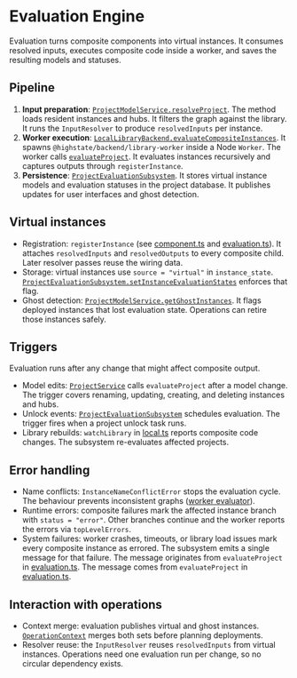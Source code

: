 # Evaluation Engine

Evaluation turns composite components into virtual instances.
It consumes resolved inputs, executes composite code inside a worker, and saves the resulting models and statuses.

## Pipeline

1. **Input preparation**: [`ProjectModelService.resolveProject`][project-model-service].
   The method loads resident instances and hubs.
   It filters the graph against the library.
   It runs the `InputResolver` to produce `resolvedInputs` per instance.
2. **Worker execution**: [`LocalLibraryBackend.evaluateCompositeInstances`][library-backend-evaluate].
   It spawns `@highstate/backend/library-worker` inside a Node `Worker`.
   The worker calls [`evaluateProject`][worker-evaluator].
   It evaluates instances recursively and captures outputs through `registerInstance`.
3. **Persistence**: [`ProjectEvaluationSubsystem`][project-evaluation-subsystem].
   It stores virtual instance models and evaluation statuses in the project database.
   It publishes updates for user interfaces and ghost detection.

## Virtual instances

- Registration: `registerInstance` (see [component.ts][component-register] and [evaluation.ts][contract-evaluation]).
  It attaches `resolvedInputs` and `resolvedOutputs` to every composite child.
  Later resolver passes reuse the wiring data.
- Storage: virtual instances use `source = "virtual"` in `instance_state`.
  [`ProjectEvaluationSubsystem.setInstanceEvaluationStates`][evaluation-set-states] enforces that flag.
- Ghost detection: [`ProjectModelService.getGhostInstances`][project-model-ghosts].
  It flags deployed instances that lost evaluation state.
  Operations can retire those instances safely.

## Triggers

Evaluation runs after any change that might affect composite output.

- Model edits: [`ProjectService`][project-service] calls `evaluateProject` after a model change.
  The trigger covers renaming, updating, creating, and deleting instances and hubs.
- Unlock events: [`ProjectEvaluationSubsystem`][project-evaluation-subsystem] schedules evaluation.
  The trigger fires when a project unlock task runs.
- Library rebuilds: `watchLibrary` in [local.ts][library-local-watch] reports composite code changes.
  The subsystem re-evaluates affected projects.

## Error handling

- Name conflicts: `InstanceNameConflictError` stops the evaluation cycle.
  The behaviour prevents inconsistent graphs ([worker evaluator][worker-evaluator]).
- Runtime errors: composite failures mark the affected instance branch with `status = "error"`.
  Other branches continue and the worker reports the errors via `topLevelErrors`.
- System failures: worker crashes, timeouts, or library load issues mark every composite instance as errored.
  The subsystem emits a single message for that failure.
  The message originates from `evaluateProject` in [evaluation.ts][project-evaluation-subsystem].
  The message comes from `evaluateProject` in [evaluation.ts][project-evaluation-subsystem].

## Interaction with operations

- Context merge: evaluation publishes virtual and ghost instances.
  [`OperationContext`][operation-context] merges both sets before planning deployments.
- Resolver reuse: the `InputResolver` reuses `resolvedInputs` from virtual instances.
  Operations need one evaluation run per change, so no circular dependency exists.

[project-model-service]: ../packages/platform/backend/src/business/project-model.ts
[library-backend-evaluate]: ../packages/platform/backend/src/library/local.ts
[worker-evaluator]: ../packages/platform/backend/src/library/worker/evaluator.ts
[project-evaluation-subsystem]: ../packages/platform/backend/src/business/evaluation.ts
[component-register]: ../packages/platform/contract/src/component.ts
[contract-evaluation]: ../packages/platform/contract/src/evaluation.ts
[evaluation-set-states]: ../packages/platform/backend/src/business/evaluation.ts
[project-model-ghosts]: ../packages/platform/backend/src/business/project-model.ts
[project-service]: ../packages/platform/backend/src/business/project.ts
[library-local-watch]: ../packages/platform/backend/src/library/local.ts
[operation-context]: ../packages/platform/backend/src/orchestrator/operation-context.ts
